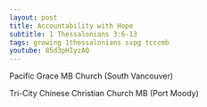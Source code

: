 ```yaml
---
layout: post
title: Accountability with Hope
subtitle: 1 Thessalonians 3:6-13
tags: growing 1thessalonians svpg tcccmb
youtube: 85d3pHIyzAQ
---
```


Pacific Grace MB Church (South Vancouver)

Tri-City Chinese Christian Church MB (Port Moody)

